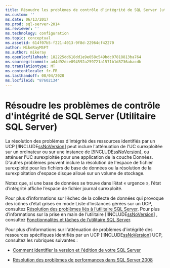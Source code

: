 ```yaml
---
title: Résoudre les problèmes de contrôle d’intégrité de SQL Server (utilitaire SQL Server) | Microsoft Docs
ms.custom: ''
ms.date: 06/13/2017
ms.prod: sql-server-2014
ms.reviewer: ''
ms.technology: configuration
ms.topic: conceptual
ms.assetid: 614f07b5-f221-4013-9f8d-22964cf42270
author: MikeRayMSFT
ms.author: mikeray
ms.openlocfilehash: 182225dd618dd1e9e058c549bdc07818813ba764
ms.sourcegitcommit: ad4d92dce894592a259721a1571b1d8736abacdb
ms.translationtype: MT
ms.contentlocale: fr-FR
ms.lasthandoff: 08/04/2020
ms.locfileid: "87602134"
---
```

# <a name="troubleshoot-sql-server-resource-health-sql-server-utility"></a>Résoudre les problèmes de contrôle d'intégrité de SQL Server (Utilitaire SQL Server)
  La résolution des problèmes d'intégrité des ressources identifiés par un UCP [!INCLUDE[ssNoVersion](../../includes/ssnoversion-md.md)] peut inclure l'atténuation de l'UC surexploitée sur un ordinateur ou sur une instance de [!INCLUDE[ssNoVersion](../../includes/ssnoversion-md.md)], ou atténuer l'UC surexploitée pour une application de la couche Données. D'autres problèmes peuvent inclure la résolution de l'espace de fichier surexploité pour les fichiers de base de données ou la résolution de la surexploitation d'espace disque alloué sur un volume de stockage.  
  
 Notez que, si une base de données se trouve dans l’état « urgence », l’état d’intégrité affiche l’espace de fichier journal surexploité.  
  
 Pour plus d’informations sur l’échec de la collecte de données qui provoque des icônes d’état grises en mode Liste d’instances gérées sur un UCP, consultez [Résolution des problèmes liés à l’utilitaire SQL Server](../../database-engine/troubleshoot-the-sql-server-utility.md). Pour plus d’informations sur la prise en main de l’utilitaire [!INCLUDE[ssNoVersion](../../includes/ssnoversion-md.md)] , consultez [Fonctionnalités et tâches de l’utilitaire SQL Server](sql-server-utility-features-and-tasks.md).  
  
 Pour plus d'informations sur l'atténuation de problèmes d'intégrité des ressources spécifiques identifiés par un UCP [!INCLUDE[ssNoVersion](../../includes/ssnoversion-md.md)] UCP, consultez les rubriques suivantes :  
  
-   [Comment identifier la version et l'édition de votre SQL Server](https://go.microsoft.com/fwlink/?LinkID=178504)  
  
-   [Résolution des problèmes de performances dans SQL Server 2008](https://go.microsoft.com/fwlink/?LinkId=151354)  
  
  
